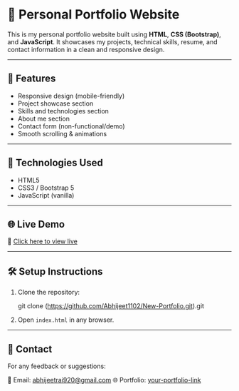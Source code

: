 # 💼 Personal Portfolio Website

This is my personal portfolio website built using **HTML**, **CSS (Bootstrap)**, and **JavaScript**. It showcases my projects, technical skills, resume, and contact information in a clean and responsive design.

---

## 📌 Features

- Responsive design (mobile-friendly)
- Project showcase section
- Skills and technologies section
- About me section
- Contact form (non-functional/demo)
- Smooth scrolling & animations

---

## 🚀 Technologies Used

- HTML5
- CSS3 / Bootstrap 5
- JavaScript (vanilla)

---

## 🌐 Live Demo

🔗 [Click here to view live](https://github.com/Abhijeet1102/New-Portfolio.git)

---

## 🛠️ Setup Instructions

1. Clone the repository:

   git clone (https://github.com/Abhijeet1102/New-Portfolio.git).git

2. Open `index.html` in any browser.

---

## 📩 Contact

For any feedback or suggestions:

📧 Email: abhijeetrai920@gmail.com
🌐 Portfolio: [your-portfolio-link](https://your-portfolio-link.com)  
